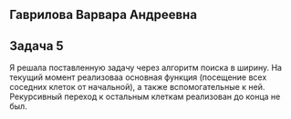 Гаврилова Варвара Андреевна 
---
Задача 5 
---
Я решала поставленную задачу через алгоритм поиска в ширину. На текущий момент реализоваа основная функция (посещение всех соседних клеток от начальной), а также вспомогательные к ней. Рекурсивный переход к остальным клеткам реализован до конца не был.
